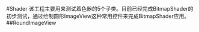 #Shader
该工程主要用来测试着色器的5个子类。目前已经完成BitmapShader的初步测试，通过绘制圆形ImageView这种常用控件来完成BitmapShader应用。  
##RoundImageView
